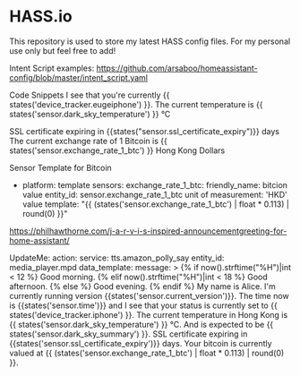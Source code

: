 
# HASS.io
This repository is used to store my latest HASS config files. For my personal use only but feel free to add!


Intent Script examples:
https://github.com/arsaboo/homeassistant-config/blob/master/intent_script.yaml


Code Snippets
I see that you're currently {{ states('device_tracker.eugeiphone') }}.
The current temperature is {{ states('sensor.dark_sky_temperature') }} °C

SSL certificate expiring in {{states("sensor.ssl_certificate_expiry")}} days
The current exchange rate of 1 Bitcoin is {{ states('sensor.exchange_rate_1_btc') }} Hong Kong Dollars


Sensor Template for Bitcoin
- platform: template
  sensors:
    exchange_rate_1_btc:
      friendly_name: bitcion value
      entity_id: sensor.exchange_rate_1_btc
      unit of measurement: 'HKD'
      value template: "{{ (states('sensor.exchange_rate_1_btc') | float * 0.113) | round(0) }}"



https://philhawthorne.com/j-a-r-v-i-s-inspired-announcementgreeting-for-home-assistant/


UpdateMe:
  action:
    service: tts.amazon_polly_say
    entity_id: media_player.mpd
    data_template:
      message: >
          <speak>
            {% if now().strftime("%H")|int < 12 %}
            Good morning.
            {% elif now().strftime("%H")|int < 18 %}
            Good afternoon.
            {% else %}
            Good evening.
            {% endif %}
            My name is Alice. I'm currently running version {{states('sensor.current_version')}}. The time now is {{states('sensor.time')}} and I see that your status is currently set to {{ states('device_tracker.iphone') }}. The current temperature in Hong Kong is {{ states('sensor.dark_sky_temperature') }} °C. And is expected to be {{ states('sensor.dark_sky_summary') }}. SSL certificate expiring in {{states('sensor.ssl_certificate_expiry')}} days. Your bitcoin is currently valued at {{ (states('sensor.exchange_rate_1_btc') | float * 0.113) | round(0) }}.
          </speak>
